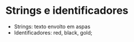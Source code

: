 # Strings e identificadores

- Strings: texto envolto em aspas
- Identificadores: red, black, gold;
